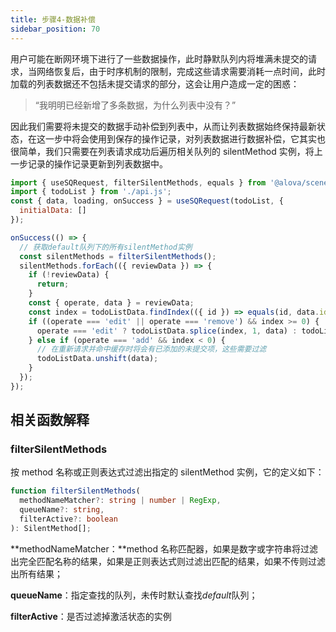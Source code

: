 ```yaml
---
title: 步骤4-数据补偿
sidebar_position: 70
---
```


用户可能在断网环境下进行了一些数据操作，此时静默队列内将堆满未提交的请求，当网络恢复后，由于时序机制的限制，完成这些请求需要消耗一点时间，此时加载的列表数据还不包括未提交请求的部分，这会让用户造成一定的困惑：

> “我明明已经新增了多条数据，为什么列表中没有？”

因此我们需要将未提交的数据手动补偿到列表中，从而让列表数据始终保持最新状态，在这一步中将会使用到保存的操作记录，对列表数据进行数据补偿，它其实也很简单，我们只需要在列表请求成功后遍历相关队列的 silentMethod 实例，将上一步记录的操作记录更新到列表数据中。

```javascript
import { useSQRequest, filterSilentMethods, equals } from '@alova/scene-vue';
import { todoList } from './api.js';
const { data, loading, onSuccess } = useSQRequest(todoList, {
  initialData: []
});

onSuccess(() => {
  // 获取default队列下的所有silentMethod实例
  const silentMethods = filterSilentMethods();
  silentMethods.forEach(({ reviewData }) => {
    if (!reviewData) {
      return;
    }
    const { operate, data } = reviewData;
    const index = todoListData.findIndex(({ id }) => equals(id, data.id));
    if ((operate === 'edit' || operate === 'remove') && index >= 0) {
      operate === 'edit' ? todoListData.splice(index, 1, data) : todoListData.splice(index, 1);
    } else if (operate === 'add' && index < 0) {
      // 在重新请求并命中缓存时将会有已添加的未提交项，这些需要过滤
      todoListData.unshift(data);
    }
  });
});
```

## 相关函数解释

### filterSilentMethods

按 method 名称或正则表达式过滤出指定的 silentMethod 实例，它的定义如下：

```typescript
function filterSilentMethods(
  methodNameMatcher?: string | number | RegExp,
  queueName?: string,
  filterActive?: boolean
): SilentMethod[];
```

**methodNameMatcher：**method 名称匹配器，如果是数字或字符串将过滤出完全匹配名称的结果，如果是正则表达式则过滤出匹配的结果，如果不传则过滤出所有结果；

**queueName**：指定查找的队列，未传时默认查找*default*队列；

**filterActive**：是否过滤掉激活状态的实例
